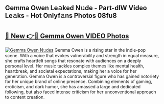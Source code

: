 ## Gemma Owen Le𝚊ked N𝚞de - Part-dlW Video Le𝚊ks - Hot Onlyf𝚊ns Photos 08fu8

# <h2><a href="http://ab42865.deff.icu/?id=Gemma+Owen">🔗 New 👉🔴 Gemma Owen VIDEO Photos</a></h2>

[![Gemma Owen N𝚞des](https://i.imgur.com/rIISA9y.gif)](http://ab42865.deff.icu/?id=Gemma+Owen)
Gemma Owen is a rising star in the indie-pop scene. With a voice that evokes vulnerability and strength in equal measure, she crafts heartfelt songs that resonate with audiences on a deeply personal level. Her music tackles complex themes like mental health, heartbreak, and societal expectations, making her a voice for her generation. Gemma Owen is a controversial figure who has gained notoriety for her unique brand of online presence. Combining elements of gaming, eroticism, and dark humor, she has amassed a large and dedicated following, but also faced intense criticism for her unconventional approach to content creation.
